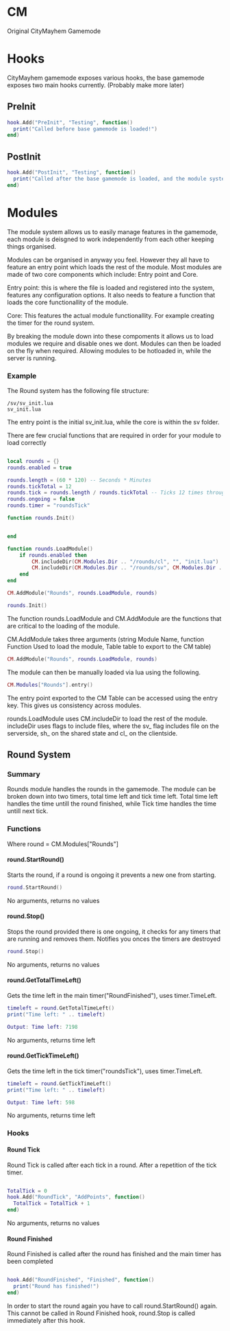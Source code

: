 # CM
Original CityMayhem Gamemode

# Hooks
CityMayhem gamemode exposes various hooks, the base gamemode exposes two main hooks currently. (Probably make more later)

## PreInit
```lua
hook.Add("PreInit", "Testing", function()
  print("Called before base gamemode is loaded!")
end)

```

## PostInit
```lua
hook.Add("PostInit", "Testing", function()
  print("Called after the base gamemode is loaded, and the module system.")
end)
```

# Modules

The module system allows us to easily manage features in the gamemode, each module is deisgned to work independently from each other keeping things organised.
 
Modules can be organised in anyway you feel. However they all have to feature an entry point which loads the rest of the module. Most modules are made of two core components which include: Entry point and Core.

Entry point: this is where the file is loaded and registered into the system, features any configuration options. It also needs to feature a function that loads the core functionallity of the module.

Core: This features the actual module functionallity. For example creating the timer for the round system.

By breaking the module down into these compoments it allows us to load modules we require and disable ones we dont. Modules can then be loaded on the fly when required. Allowing modules to be hotloaded in, while the server is running.

### Example

The Round system has the following file structure:

```
/sv/sv_init.lua
sv_init.lua
```

The entry point is the initial sv_init.lua, while the core is within the sv folder.

There are few crucial functions that are required in order for your module to load correctly
```lua

local rounds = {}
rounds.enabled = true

rounds.length = (60 * 120) -- Seconds * Minutes
rounds.tickTotal = 12
rounds.tick = rounds.length / rounds.tickTotal -- Ticks 12 times throughout round
rounds.ongoing = false
rounds.timer = "roundsTick"

function rounds.Init()


end

function rounds.LoadModule()
	if rounds.enabled then
		CM.includeDir(CM.Modules.Dir .. "/rounds/cl", "", "init.lua")
		CM.includeDir(CM.Modules.Dir .. "/rounds/sv", CM.Modules.Dir .. "/rounds/sv", "init.lua")
	end
end

CM.AddModule("Rounds", rounds.LoadModule, rounds)

rounds.Init()

```

The function rounds.LoadModule and CM.AddModule are the functions that are critical to the loading of the module.

CM.AddModule takes three arguments (string Module Name, function Function Used to load the module, Table table to export to the CM table)
```lua
CM.AddModule("Rounds", rounds.LoadModule, rounds)
```
The module can then be manually loaded via lua using the following.
```lua
CM.Modules["Rounds"].entry()
```
The entry point exported to the CM Table can be accessed using the entry key. This gives us consistency across modules.

rounds.LoadModule uses CM.includeDir to load the rest of the module. includeDir uses flags to include files, where the sv_ flag includes file on the serverside, sh_ on the shared state and cl_ on the clientside.

## Round System

### Summary
Rounds module handles the rounds in the gamemode. 
The module can be broken down into two timers, total time left and tick time left. Total time left handles the time untill the round finished, while Tick time handles the time untill next tick.

### Functions

Where round = CM.Modules["Rounds"]

#### round.StartRound()

Starts the round, if a round is ongoing it prevents a new one from starting.

```lua
round.StartRound()
```
No arguments, returns no values

#### round.Stop()

Stops the round provided there is one ongoing, it checks for any timers that are running and removes them.
Notifies you onces the timers are destroyed

```lua
round.Stop()
```
No arguments, returns no values

#### round.GetTotalTimeLeft()

Gets the time left in the main timer("RoundFinished"), uses timer.TimeLeft.

```lua
timeleft = round.GetTotalTimeLeft()
print("Time left: " .. timeleft)

Output: Time left: 7198
```
No arguments, returns time left

#### round.GetTickTimeLeft()

Gets the time left in the tick timer("roundsTick"), uses timer.TimeLeft.

```lua
timeleft = round.GetTickTimeLeft()
print("Time left: " .. timeleft)

Output: Time left: 598
```
No arguments, returns time left

### Hooks

#### Round Tick

Round Tick is called after each tick in a round. After a repetition of the tick timer.

```lua

TotalTick = 0
hook.Add("RoundTick", "AddPoints", function()
  TotalTick = TotalTick + 1
end)

```
No arguments, returns no values


#### Round Finished

Round Finished is called after the round has finished and the main timer has been completed

```lua

hook.Add("RoundFinished", "Finished", function()
  print("Round has finished!")
end)

```

In order to start the round again you have to call round.StartRound() again. This cannot be called in Round Finished hook, round.Stop is called immediately after this hook.
